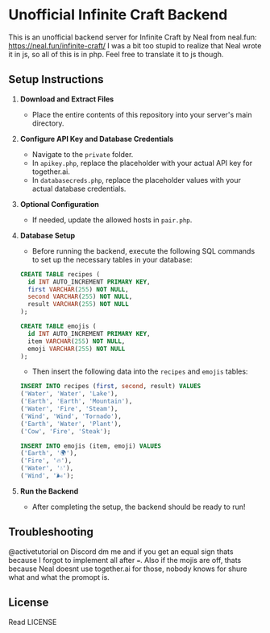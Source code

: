 # Unofficial Infinite Craft Backend

This is an unofficial backend server for Infinite Craft by Neal from neal.fun: https://neal.fun/infinite-craft/
I was a bit too stupid to realize that Neal wrote it in js, so all of this is in php. Feel free to translate it to js though.

## Setup Instructions

1. **Download and Extract Files**
   - Place the entire contents of this repository into your server's main directory.

2. **Configure API Key and Database Credentials**
   - Navigate to the `private` folder.
   - In `apikey.php`, replace the placeholder with your actual API key for together.ai.
   - In `databasecreds.php`, replace the placeholder values with your actual database credentials.

3. **Optional Configuration**
   - If needed, update the allowed hosts in `pair.php`.

4. **Database Setup**
   - Before running the backend, execute the following SQL commands to set up the necessary tables in your database:

   ```sql
   CREATE TABLE recipes (
     id INT AUTO_INCREMENT PRIMARY KEY,
     first VARCHAR(255) NOT NULL,
     second VARCHAR(255) NOT NULL,
     result VARCHAR(255) NOT NULL
   );

   CREATE TABLE emojis (
     id INT AUTO_INCREMENT PRIMARY KEY,
     item VARCHAR(255) NOT NULL,
     emoji VARCHAR(255) NOT NULL
   );
   ```

   - Then insert the following data into the `recipes` and `emojis` tables:

   ```sql
   INSERT INTO recipes (first, second, result) VALUES
   ('Water', 'Water', 'Lake'),
   ('Earth', 'Earth', 'Mountain'),
   ('Water', 'Fire', 'Steam'),
   ('Wind', 'Wind', 'Tornado'),
   ('Earth', 'Water', 'Plant'),
   ('Cow', 'Fire', 'Steak');

   INSERT INTO emojis (item, emoji) VALUES
   ('Earth', '🌍'),
   ('Fire', '🔥'),
   ('Water', '💧'),
   ('Wind', '🌬️');
   ```

5. **Run the Backend**
   - After completing the setup, the backend should be ready to run!

## Troubleshooting

@activetutorial on Discord dm me and if you get an equal sign thats because I forgot to implement all after ``=``.
Also if the mojis are off, thats because Neal doesnt use together.ai for those, nobody knows for shure what and what the promopt is.

## License

Read LICENSE
